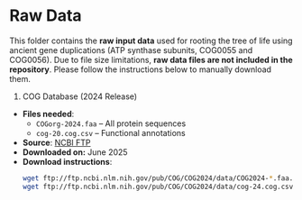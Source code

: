 # Raw Data
This folder contains the **raw input data** used for rooting the tree of life using ancient gene duplications (ATP synthase subunits, COG0055 and COG0056). 
Due to file size limitations, **raw data files are not included in the repository**. Please follow the instructions below to manually download them.

1. COG Database (2024 Release)
- **Files needed**:
  - `COGorg-2024.faa` – All protein sequences
  - `cog-20.cog.csv` – Functional annotations
 - **Source**: [NCBI FTP](https://ftp.ncbi.nlm.nih.gov/pub/COG/COG2020/data/)
 - **Downloaded on:** June 2025
 - **Download instructions**:
    ```bash
    wget ftp://ftp.ncbi.nlm.nih.gov/pub/COG/COG2024/data/COG2024-*.faa.gz
    wget ftp://ftp.ncbi.nlm.nih.gov/pub/COG/COG2024/data/cog-24.cog.csv
